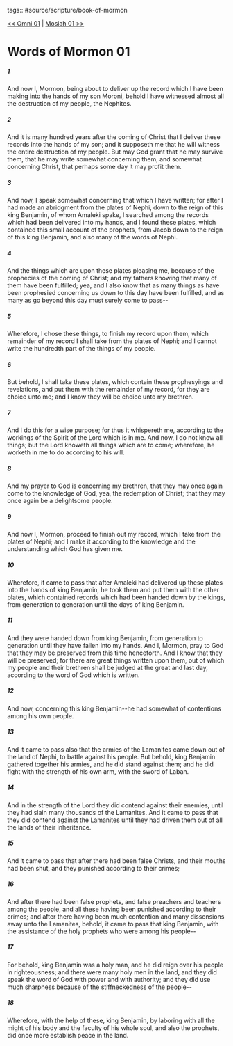 tags:: #source/scripture/book-of-mormon

[<< Omni 01](/Book_of_Mormon/06_The_Book_of_Omni/Omni_01.md) | [Mosiah 01 >>](/Book_of_Mormon/08_Mosiah/Mosiah_01.md)

# Words of Mormon 01

##### 1

And now I, Mormon, being about to deliver up the record which I have been making into the hands of my son Moroni, behold I have witnessed almost all the destruction of my people, the Nephites.

##### 2

And it is many hundred years after the coming of Christ that I deliver these records into the hands of my son; and it supposeth me that he will witness the entire destruction of my people. But may God grant that he may survive them, that he may write somewhat concerning them, and somewhat concerning Christ, that perhaps some day it may profit them.

##### 3

And now, I speak somewhat concerning that which I have written; for after I had made an abridgment from the plates of Nephi, down to the reign of this king Benjamin, of whom Amaleki spake, I searched among the records which had been delivered into my hands, and I found these plates, which contained this small account of the prophets, from Jacob down to the reign of this king Benjamin, and also many of the words of Nephi.

##### 4

And the things which are upon these plates pleasing me, because of the prophecies of the coming of Christ; and my fathers knowing that many of them have been fulfilled; yea, and I also know that as many things as have been prophesied concerning us down to this day have been fulfilled, and as many as go beyond this day must surely come to pass--

##### 5

Wherefore, I chose these things, to finish my record upon them, which remainder of my record I shall take from the plates of Nephi; and I cannot write the hundredth part of the things of my people.

##### 6

But behold, I shall take these plates, which contain these prophesyings and revelations, and put them with the remainder of my record, for they are choice unto me; and I know they will be choice unto my brethren.

##### 7

And I do this for a wise purpose; for thus it whispereth me, according to the workings of the Spirit of the Lord which is in me. And now, I do not know all things; but the Lord knoweth all things which are to come; wherefore, he worketh in me to do according to his will.

##### 8

And my prayer to God is concerning my brethren, that they may once again come to the knowledge of God, yea, the redemption of Christ; that they may once again be a delightsome people.

##### 9

And now I, Mormon, proceed to finish out my record, which I take from the plates of Nephi; and I make it according to the knowledge and the understanding which God has given me.

##### 10

Wherefore, it came to pass that after Amaleki had delivered up these plates into the hands of king Benjamin, he took them and put them with the other plates, which contained records which had been handed down by the kings, from generation to generation until the days of king Benjamin.

##### 11

And they were handed down from king Benjamin, from generation to generation until they have fallen into my hands. And I, Mormon, pray to God that they may be preserved from this time henceforth. And I know that they will be preserved; for there are great things written upon them, out of which my people and their brethren shall be judged at the great and last day, according to the word of God which is written.

##### 12

And now, concerning this king Benjamin--he had somewhat of contentions among his own people.

##### 13

And it came to pass also that the armies of the Lamanites came down out of the land of Nephi, to battle against his people. But behold, king Benjamin gathered together his armies, and he did stand against them; and he did fight with the strength of his own arm, with the sword of Laban.

##### 14

And in the strength of the Lord they did contend against their enemies, until they had slain many thousands of the Lamanites. And it came to pass that they did contend against the Lamanites until they had driven them out of all the lands of their inheritance.

##### 15

And it came to pass that after there had been false Christs, and their mouths had been shut, and they punished according to their crimes;

##### 16

And after there had been false prophets, and false preachers and teachers among the people, and all these having been punished according to their crimes; and after there having been much contention and many dissensions away unto the Lamanites, behold, it came to pass that king Benjamin, with the assistance of the holy prophets who were among his people--

##### 17

For behold, king Benjamin was a holy man, and he did reign over his people in righteousness; and there were many holy men in the land, and they did speak the word of God with power and with authority; and they did use much sharpness because of the stiffneckedness of the people--

##### 18

Wherefore, with the help of these, king Benjamin, by laboring with all the might of his body and the faculty of his whole soul, and also the prophets, did once more establish peace in the land.
